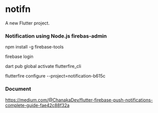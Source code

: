 # notifn

A new Flutter project.


### Notification using Node.js firebas-admin

npm install -g firebase-tools 

firebase login

dart pub global activate flutterfire_cli

flutterfire configure --project=notification-b615c

### Document
https://medium.com/@ChanakaDev/flutter-firebase-push-notifications-complete-guide-fae42c88f32a

